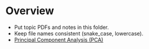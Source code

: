# Overview

- Put topic PDFs and notes in this folder.
- Keep file names consistent (snake_case, lowercase).
- [Principal Component Analysis (PCA)](principal_component_analysis_pca.pdf)

